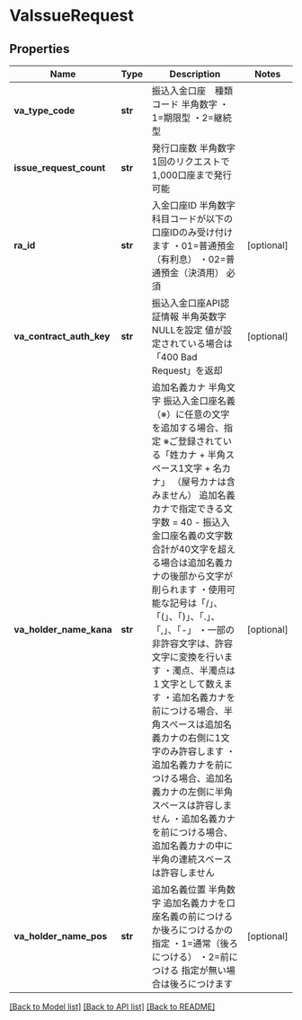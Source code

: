 # VaIssueRequest

## Properties
Name | Type | Description | Notes
------------ | ------------- | ------------- | -------------
**va_type_code** | **str** | 振込入金口座　種類コード 半角数字 ・1&#x3D;期限型 ・2&#x3D;継続型  | 
**issue_request_count** | **str** | 発行口座数 半角数字 1回のリクエストで1,000口座まで発行可能  | 
**ra_id** | **str** | 入金口座ID 半角数字 科目コードが以下の口座IDのみ受け付けます ・01&#x3D;普通預金（有利息） ・02&#x3D;普通預金（決済用） 必須  | [optional] 
**va_contract_auth_key** | **str** | 振込入金口座API認証情報 半角英数字 NULLを設定 値が設定されている場合は「400 Bad Request」を返却  | [optional] 
**va_holder_name_kana** | **str** | 追加名義カナ 半角文字 振込入金口座名義（※）に任意の文字を追加する場合、指定 ※ご登録されている「姓カナ + 半角スペース1文字 + 名カナ」 （屋号カナは含みません）  追加名義カナで指定できる文字数 &#x3D; 40 - 振込入金口座名義の文字数 合計が40文字を超える場合は追加名義カナの後部から文字が削られます  ・使用可能な記号は「/」、「(」、「)」、「.」、「,」、「-」 ・一部の非許容文字は、許容文字に変換を行います ・濁点、半濁点は１文字として数えます ・追加名義カナを前につける場合、半角スペースは追加名義カナの右側に1文字のみ許容します ・追加名義カナを前につける場合、追加名義カナの左側に半角スペースは許容しません ・追加名義カナを前につける場合、追加名義カナの中に半角の連続スペースは許容しません | [optional] 
**va_holder_name_pos** | **str** | 追加名義位置 半角数字 追加名義カナを口座名義の前につけるか後ろにつけるかの指定 ・1&#x3D;通常（後ろにつける） ・2&#x3D;前につける 指定が無い場合は後ろにつけます  | [optional] 

[[Back to Model list]](../README.md#documentation-for-models) [[Back to API list]](../README.md#documentation-for-api-endpoints) [[Back to README]](../README.md)


